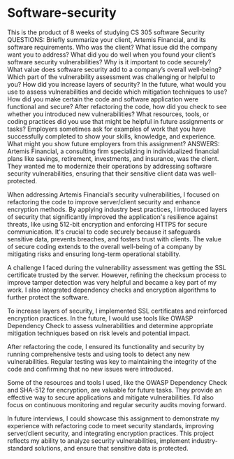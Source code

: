 # Software-security
This is the product of 8 weeks of studying CS 305 software Security
QUESTIONS:
Briefly summarize your client, Artemis Financial, and its software requirements. Who was the client? What issue did the company want you to address?
What did you do well when you found your client’s software security vulnerabilities? Why is it important to code securely? What value does software security add to a company’s overall well-being?
Which part of the vulnerability assessment was challenging or helpful to you?
How did you increase layers of security? In the future, what would you use to assess vulnerabilities and decide which mitigation techniques to use?
How did you make certain the code and software application were functional and secure? After refactoring the code, how did you check to see whether you introduced new vulnerabilities?
What resources, tools, or coding practices did you use that might be helpful in future assignments or tasks?
Employers sometimes ask for examples of work that you have successfully completed to show your skills, knowledge, and experience. What might you show future employers from this assignment?
ANSWERS:
Artemis Financial, a consulting firm specializing in individualized financial plans like savings, retirement, investments, and insurance, was the client. They wanted me to modernize their operations by addressing software security vulnerabilities, ensuring that their sensitive client data was well-protected.

When addressing Artemis Financial’s security vulnerabilities, I focused on refactoring the code to improve server/client security and enhance encryption methods. By applying industry best practices, I introduced layers of security that significantly improved the application's resilience against threats, like using 512-bit encryption and enforcing HTTPS for secure communication. It's crucial to code securely because it safeguards sensitive data, prevents breaches, and fosters trust with clients. The value of secure coding extends to the overall well-being of a company by mitigating risks and ensuring long-term operational stability.

A challenge I faced during the vulnerability assessment was getting the SSL certificate trusted by the server. However, refining the checksum process to improve tamper detection was very helpful and became a key part of my work. I also integrated dependency checks and encryption algorithms to further protect the software.

To increase layers of security, I implemented SSL certificates and reinforced encryption practices. In the future, I would use tools like OWASP Dependency Check to assess vulnerabilities and determine appropriate mitigation techniques based on risk levels and potential impact.

After refactoring the code, I ensured its functionality and security by running comprehensive tests and using tools to detect any new vulnerabilities. Regular testing was key to maintaining the integrity of the code and confirming that no new issues were introduced.

Some of the resources and tools I used, like the OWASP Dependency Check and SHA-512 for encryption, are valuable for future tasks. They provide an effective way to secure applications and mitigate vulnerabilities. I’d also focus on continuous monitoring and regular security audits moving forward.

In future interviews, I could showcase this assignment to demonstrate my experience with refactoring code to meet security standards, improving server/client security, and integrating encryption practices. This project reflects my ability to analyze security vulnerabilities, implement industry-standard solutions, and ensure that sensitive data is protected.

